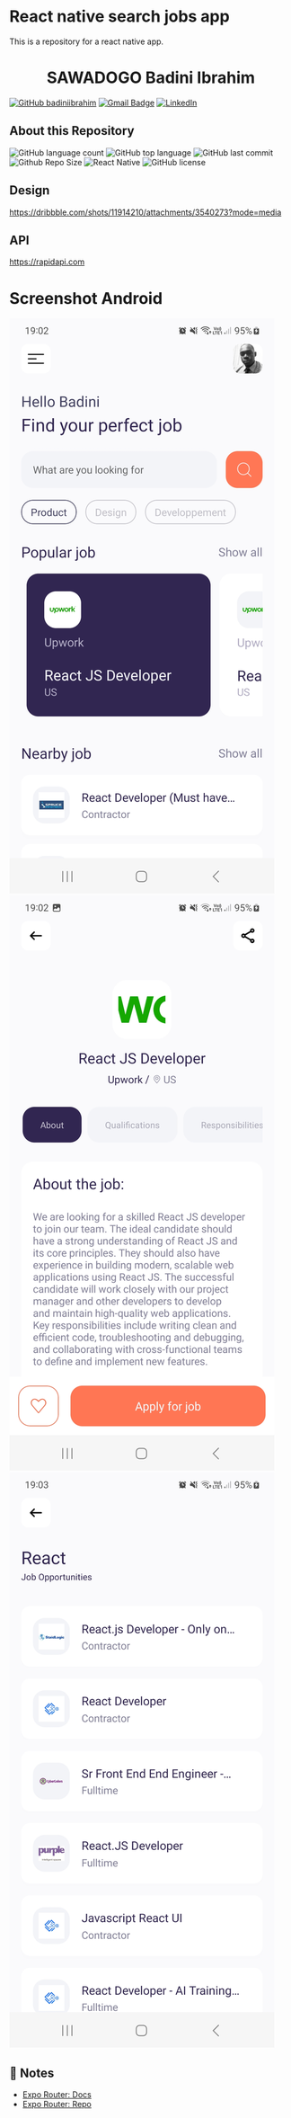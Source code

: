 # React native search jobs app
This is a repository for a react native app. 

<h1 align="center">
  SAWADOGO Badini Ibrahim
</h1>

[![GitHub badiniibrahim](https://img.shields.io/github/followers/badiniibrahim?label=follow&style=social)](https://github.com/badiniibrahim)
[![Gmail Badge](https://img.shields.io/badge/-sawadogo.badiniibrahim@gmail.com-c14438?style=flat-square&logo=Gmail&logoColor=white&link=sawadogo.badiniibrahim@gmail.com)](mailto:sawadogo.badiniibrahim@gmail.com)
[![LinkedIn](https://img.shields.io/badge/linkedin-%230077B5.svg?style=for-the-badge&logo=linkedin&logoColor=white)](https://www.linkedin.com/in/badini-ibrahim-s-306b119b/)

## About this Repository
![GitHub language count](https://img.shields.io/github/languages/count/badiniibrahim/react-native-search-jobs-app)
![GitHub top language](https://img.shields.io/github/languages/top/badiniibrahim/react-native-search-jobs-app)
![GitHub last commit](https://img.shields.io/github/last-commit/badiniibrahim/react-native-search-jobs-app)
![Github Repo Size](https://img.shields.io/github/repo-size/badiniibrahim/react-native-search-jobs-app)
![React Native](https://img.shields.io/badge/react_native-%2320232a.svg?style=for-the-badge&logo=react&logoColor=%2361DAFB)
<img src="https://img.shields.io/github/license/Yuberley/ChatGPT-App-React-Native-TypeScript?style&color=5D6D7E" alt="GitHub license" />

## Design
https://dribbble.com/shots/11914210/attachments/3540273?mode=media

## API
https://rapidapi.com

# Screenshot Android
![alt text](1.jpg)
![alt text](2.jpg)
![alt text](3.jpg)

## 📝 Notes

- [Expo Router: Docs](https://expo.github.io/router)
- [Expo Router: Repo](https://github.com/expo/router)
